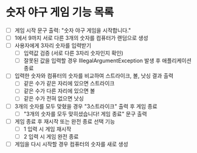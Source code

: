 # 숫자 야구 게임 기능 목록

- [ ] 게임 시작 문구 출력: "숫자 야구 게임을 시작합니다."
- [ ] 1에서 9까지 서로 다른 3개의 숫자를 컴퓨터가 랜덤으로 생성
- [ ] 사용자에게 3자리 숫자를 입력받기
  - [ ] 입력값 검증 (서로 다른 3자리 숫자인지 확인)
  - [ ] 잘못된 값을 입력할 경우 IllegalArgumentException 발생 후 애플리케이션 종료
- [ ] 입력한 숫자와 컴퓨터의 숫자를 비교하여 스트라이크, 볼, 낫싱 결과 출력
  - [ ] 같은 수가 같은 자리에 있으면 스트라이크
  - [ ] 같은 수가 다른 자리에 있으면 볼
  - [ ] 같은 수가 전혀 없으면 낫싱
- [ ] 3개의 숫자를 모두 맞혔을 경우 "3스트라이크" 출력 후 게임 종료
  - [ ] "3개의 숫자를 모두 맞히셨습니다! 게임 종료" 문구 출력
- [ ] 게임 종료 후 재시작 또는 완전 종료 선택 기능
  - [ ] 1 입력 시 게임 재시작
  - [ ] 2 입력 시 게임 완전 종료
- [ ] 게임을 다시 시작할 경우 컴퓨터의 숫자를 새로 생성
